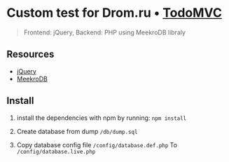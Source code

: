 # Custom test for Drom.ru • [TodoMVC](http://todomvc.com)

> Frontend: jQuery, Backend: PHP using MeekroDB libraly

## Resources

- [jQuery](https://jquery.com/)
- [MeekroDB](http://meekro.com/)


## Install

1) install the dependencies with npm by running: `npm install`

3) Create database from dump
`/db/dump.sql`

2) Copy database config file
`/config/database.def.php`
To
`/config/database.live.php`
